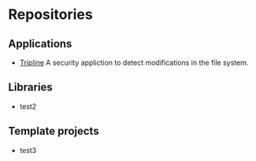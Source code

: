 # Repositories
## Applications

* [Tripline](https://github.com/branscha/app-tripline) A security appliction to detect modifications in the file system.

## Libraries

* test2

## Template projects

* test3



